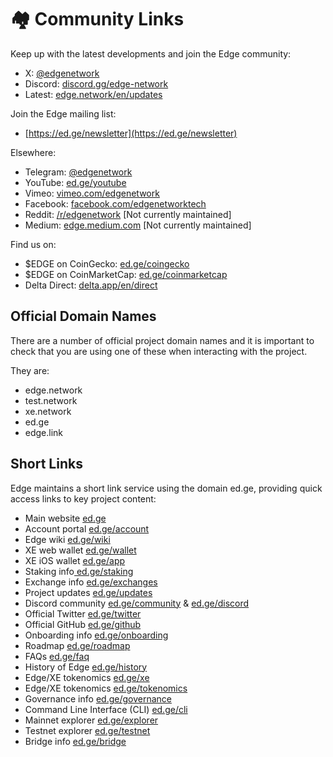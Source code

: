 # 🏘 Community Links

Keep up with the latest developments and join the Edge community:

* X: [@edgenetwork](https://twitter.com/edgenetwork)
* Discord: [discord.gg/edge-network](https://discord.gg/edge-network)
* Latest: [edge.network/en/updates](https://edge.network/en/updates)

Join the Edge mailing list:

* [https://ed.ge/newsletter](https://ed.ge/newsletter)

Elsewhere:

* Telegram: [@edgenetwork](https://t.me/edgenetwork)
* YouTube: [ed.ge/youtube](https://ed.ge/youtube)
* Vimeo: [vimeo.com/edgenetwork](https://vimeo.com/edgenetwork)
* Facebook: [facebook.com/edgenetworktech](https://www.facebook.com/edgenetworktech)
* Reddit: [/r/edgenetwork](https://reddit.com/r/edgenetwork) \[Not currently maintained]
* Medium: [edge.medium.com](https://edge.medium.com) \[Not currently maintained]

Find us on:

* $EDGE on CoinGecko: [ed.ge/coingecko](https://ed.ge/coingecko)
* $EDGE on CoinMarketCap: [ed.ge/coinmarketcap](https://ed.ge/coinmarketcap)
* Delta Direct: [delta.app/en/direct](https://delta.app/en/direct)

## Official Domain Names

There are a number of official project domain names and it is important to check that you are using one of these when interacting with the project.

They are:

* edge.network
* test.network
* xe.network
* ed.ge
* edge.link

## Short Links

Edge maintains a short link service using the domain ed.ge, providing quick access links to key project content:

* Main website [ed.ge](https://ed.ge/)
* Account portal [ed.ge/account](https://ed.ge/account)
* Edge wiki [ed.ge/wiki](https://ed.ge/wiki)
* XE web wallet [ed.ge/wallet](https://ed.ge/wallet)
* XE iOS wallet [ed.ge/app](https://ed.ge/app)
* Staking info[ ed.ge/staking](https://ed.ge/staking)
* Exchange info [ed.ge/exchanges](https://ed.ge/exchanges)
* Project updates [ed.ge/updates](https://ed.ge/updates)
* Discord community [ed.ge/community](https://ed.ge/community) & [ed.ge/discord](https://ed.ge/discord)
* Official Twitter [ed.ge/twitter](https://ed.ge/twitter)
* Official GitHub [ed.ge/github](https://ed.ge/github)
* Onboarding info [ed.ge/onboarding](https://ed.ge/onboarding)
* Roadmap [ed.ge/roadmap](https://ed.ge/roadmap)
* FAQs [ed.ge/faq](https://ed.ge/faq)
* History of Edge [ed.ge/history](https://ed.ge/history)
* Edge/XE tokenomics [ed.ge/xe](https://ed.ge/xe)
* Edge/XE tokenomics [ed.ge/tokenomics](https://ed.ge/tokenomics)
* Governance info [ed.ge/governance](https://ed.ge/governance)
* Command Line Interface (CLI) [ed.ge/cli](https://ed.ge/cli)
* Mainnet explorer [ed.ge/explorer](https://ed.ge/explorer)
* Testnet explorer [ed.ge/testnet](https://ed.ge/testnet)
* Bridge info [ed.ge/bridge](https://ed.ge/bridge)
